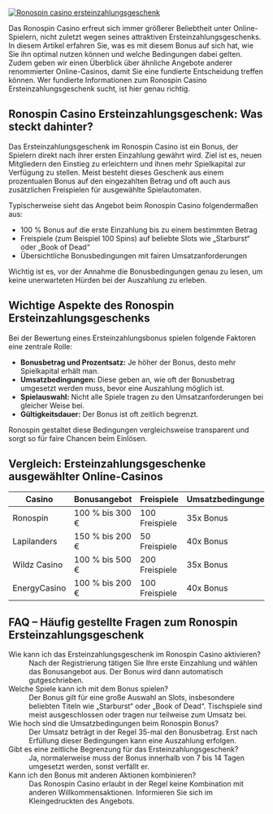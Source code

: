 [![Ronospin casino ersteinzahlungsgeschenk](https://123-caf.pages.dev/gitsignup.png)](https://vrmoo.ru/Bt82HjjY)

<p>Das Ronospin Casino erfreut sich immer größerer Beliebtheit unter Online-Spielern, nicht zuletzt wegen seines attraktiven Ersteinzahlungsgeschenks. In diesem Artikel erfahren Sie, was es mit diesem Bonus auf sich hat, wie Sie ihn optimal nutzen können und welche Bedingungen dabei gelten. Zudem geben wir einen Überblick über ähnliche Angebote anderer renommierter Online-Casinos, damit Sie eine fundierte Entscheidung treffen können. Wer fundierte Informationen zum Ronospin Casino Ersteinzahlungsgeschenk sucht, ist hier genau richtig.</p>  <h2>Ronospin Casino Ersteinzahlungsgeschenk: Was steckt dahinter?</h2> <p>Das Ersteinzahlungsgeschenk im Ronospin Casino ist ein Bonus, der Spielern direkt nach ihrer ersten Einzahlung gewährt wird. Ziel ist es, neuen Mitgliedern den Einstieg zu erleichtern und ihnen mehr Spielkapital zur Verfügung zu stellen. Meist besteht dieses Geschenk aus einem prozentualen Bonus auf den eingezahlten Betrag und oft auch aus zusätzlichen Freispielen für ausgewählte Spielautomaten.</p> <p>Typischerweise sieht das Angebot beim Ronospin Casino folgendermaßen aus:</p> <ul>   <li>100 % Bonus auf die erste Einzahlung bis zu einem bestimmten Betrag</li>   <li>Freispiele (zum Beispiel 100 Spins) auf beliebte Slots wie „Starburst“ oder „Book of Dead“</li>   <li>Übersichtliche Bonusbedingungen mit fairen Umsatzanforderungen</li> </ul> <p>Wichtig ist es, vor der Annahme die Bonusbedingungen genau zu lesen, um keine unerwarteten Hürden bei der Auszahlung zu erleben.</p>  <h2>Wichtige Aspekte des Ronospin Ersteinzahlungsgeschenks</h2> <p>Bei der Bewertung eines Ersteinzahlungsbonus spielen folgende Faktoren eine zentrale Rolle:</p> <ul>   <li><strong>Bonusbetrag und Prozentsatz:</strong> Je höher der Bonus, desto mehr Spielkapital erhält man.</li>   <li><strong>Umsatzbedingungen:</strong> Diese geben an, wie oft der Bonusbetrag umgesetzt werden muss, bevor eine Auszahlung möglich ist.</li>   <li><strong>Spielauswahl:</strong> Nicht alle Spiele tragen zu den Umsatzanforderungen bei gleicher Weise bei.</li>   <li><strong>Gültigkeitsdauer:</strong> Der Bonus ist oft zeitlich begrenzt.</li> </ul> <p>Ronospin gestaltet diese Bedingungen vergleichsweise transparent und sorgt so für faire Chancen beim Einlösen.</p>  <h2>Vergleich: Ersteinzahlungsgeschenke ausgewählter Online-Casinos</h2> <table>   <thead>     <tr>       <th>Casino</th>       <th>Bonusangebot</th>       <th>Freispiele</th>       <th>Umsatzbedingungen</th>     </tr>   </thead>   <tbody>     <tr>       <td>Ronospin</td>       <td>100 % bis 300 €</td>       <td>100 Freispiele</td>       <td>35x Bonus</td>     </tr>     <tr>       <td>Lapilanders</td>       <td>150 % bis 200 €</td>       <td>50 Freispiele</td>       <td>40x Bonus</td>     </tr>     <tr>       <td>Wildz Casino</td>       <td>100 % bis 500 €</td>       <td>200 Freispiele</td>       <td>35x Bonus</td>     </tr>     <tr>       <td>EnergyCasino</td>       <td>100 % bis 200 €</td>       <td>100 Freispiele</td>       <td>40x Bonus</td>     </tr>   </tbody> </table>  <h2>FAQ – Häufig gestellte Fragen zum Ronospin Ersteinzahlungsgeschenk</h2> <dl>   <dt>Wie kann ich das Ersteinzahlungsgeschenk im Ronospin Casino aktivieren?</dt>   <dd>Nach der Registrierung tätigen Sie Ihre erste Einzahlung und wählen das Bonusangebot aus. Der Bonus wird dann automatisch gutgeschrieben.</dd>    <dt>Welche Spiele kann ich mit dem Bonus spielen?</dt>   <dd>Der Bonus gilt für eine große Auswahl an Slots, insbesondere beliebten Titeln wie „Starburst“ oder „Book of Dead“. Tischspiele sind meist ausgeschlossen oder tragen nur teilweise zum Umsatz bei.</dd>    <dt>Wie hoch sind die Umsatzbedingungen beim Ronospin Bonus?</dt>   <dd>Der Umsatz beträgt in der Regel 35-mal den Bonusbetrag. Erst nach Erfüllung dieser Bedingungen kann eine Auszahlung erfolgen.</dd>    <dt>Gibt es eine zeitliche Begrenzung für das Ersteinzahlungsgeschenk?</dt>   <dd>Ja, normalerweise muss der Bonus innerhalb von 7 bis 14 Tagen umgesetzt werden, sonst verfällt er.</dd>    <dt>Kann ich den Bonus mit anderen Aktionen kombinieren?</dt>   <dd>Das Ronospin Casino erlaubt in der Regel keine Kombination mit anderen Willkommensaktionen. Informieren Sie sich im Kleingedruckten des Angebots.</dd> </dl>